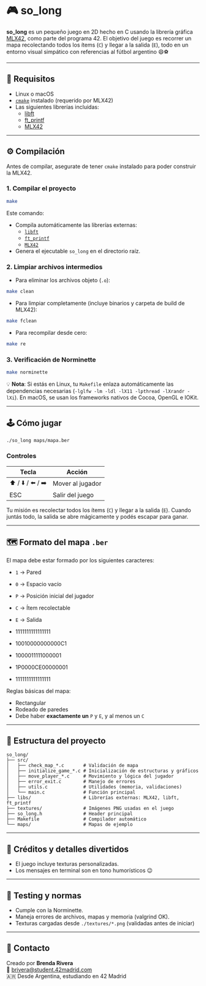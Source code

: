 # 🎮 so_long

**so_long** es un pequeño juego en 2D hecho en C usando la librería gráfica [MLX42](https://github.com/codam-coding-college/MLX42), como parte del programa 42. El objetivo del juego es recorrer un mapa recolectando todos los ítems (`C`) y llegar a la salida (`E`), todo en un entorno visual simpático con referencias al fútbol argentino 😄⚽

---

## 🧠 Requisitos

- Linux o macOS
- [`cmake`](https://cmake.org/) instalado (requerido por MLX42)
- Las siguientes librerías incluidas:
  - [libft](https://github.com/42Paris/42libft)
  - [ft_printf](https://github.com/42Paris/printf)
  - [MLX42](https://github.com/codam-coding-college/MLX42)

---

## ⚙️ Compilación

Antes de compilar, asegurate de tener `cmake` instalado para poder construir la MLX42.

### 1. Compilar el proyecto

```bash
make
```

Este comando:

- Compila automáticamente las librerías externas:
  - [`libft`](libs/libft)
  - [`ft_printf`](libs/ft_printf)
  - [`MLX42`](libs/MLX42)
- Genera el ejecutable `so_long` en el directorio raíz.

### 2. Limpiar archivos intermedios

- Para eliminar los archivos objeto (`.o`):

```bash
make clean
```

- Para limpiar completamente (incluye binarios y carpeta de build de MLX42):

```bash
make fclean
```

- Para recompilar desde cero:

```bash
make re
```

### 3. Verificación de Norminette

```bash
make norminette
```

💡 **Nota**: Si estás en Linux, tu `Makefile` enlaza automáticamente las dependencias necesarias (`-lglfw -lm -ldl -lX11 -lpthread -lXrandr -lXi`). En macOS, se usan los frameworks nativos de Cocoa, OpenGL e IOKit.

---

## 🕹️ Cómo jugar

```bash
./so_long maps/mapa.ber
```

### Controles

| Tecla       | Acción             |
|-------------|--------------------|
| ⬆️ / ⬇️ / ⬅️ / ➡️ | Mover al jugador   |
| ESC         | Salir del juego    |

Tu misión es recolectar todos los ítems (`C`) y llegar a la salida (`E`). Cuando juntás todo, la salida se abre mágicamente y podés escapar para ganar.

---

## 🗺️ Formato del mapa `.ber`

El mapa debe estar formado por los siguientes caracteres:

- `1` → Pared
- `0` → Espacio vacío
- `P` → Posición inicial del jugador
- `C` → Ítem recolectable
- `E` → Salida

- 1111111111111111
- 10010000000000C1
- 1000011111000001
- 1P0000CE00000001
- 1111111111111111

Reglas básicas del mapa:

- Rectangular
- Rodeado de paredes
- Debe haber **exactamente un** `P` y `E`, y al menos un `C`

---

## 📁 Estructura del proyecto

```
so_long/
├── src/
│   ├── check_map_*.c       # Validación de mapa
│   ├── initialize_game_*.c # Inicialización de estructuras y gráficos
│   ├── move_player_*.c     # Movimiento y lógica del jugador
│   ├── error_exit.c        # Manejo de errores
│   ├── utils.c             # Utilidades (memoria, validaciones)
│   └── main.c              # Función principal
├── libs/                   # Librerías externas: MLX42, libft, ft_printf
├── textures/               # Imágenes PNG usadas en el juego
├── so_long.h               # Header principal
├── Makefile                # Compilador automático
└── maps/                   # Mapas de ejemplo
```

---

## 🌈 Créditos y detalles divertidos

- El juego incluye texturas personalizadas.
- Los mensajes en terminal son en tono humorísticos 😉

---

## 🧪 Testing y normas

- Cumple con la Norminette.
- Maneja errores de archivos, mapas y memoria (valgrind OK).
- Texturas cargadas desde `./textures/*.png` (validadas antes de iniciar)

---

## 💬 Contacto

Creado por **Brenda Rivera**  
📧 brivera@student.42madrid.com  
🇦🇷 Desde Argentina, estudiando en 42 Madrid  

